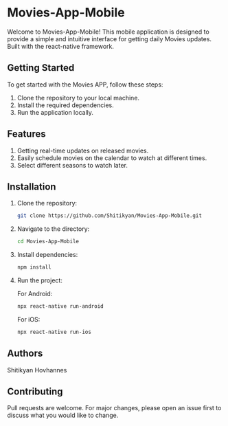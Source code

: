 # Movies-App-Mobile

Welcome to Movies-App-Mobile! This mobile application is designed to provide a simple and intuitive interface for getting daily Movies updates. Built with the react-native framework.

## Getting Started

To get started with the Movies APP, follow these steps:

1. Clone the repository to your local machine.
2. Install the required dependencies.
3. Run the application locally.

## Features

1. Getting real-time updates on released movies.
2. Easily schedule movies on the calendar to watch at different times.
3. Select different seasons to watch later.

## Installation

1. Clone the repository:

    ```bash
    git clone https://github.com/Shitikyan/Movies-App-Mobile.git
    ```

2. Navigate to the directory:

    ```bash
    cd Movies-App-Mobile
    ```

3. Install dependencies:

    ```bash
    npm install
    ```

4. Run the project:

    For Android:

    ```bash
    npx react-native run-android
    ```

    For iOS:

    ```bash
    npx react-native run-ios
    ```

## Authors

Shitikyan Hovhannes

## Contributing

Pull requests are welcome. For major changes, please open an issue first to discuss what you would like to change.
